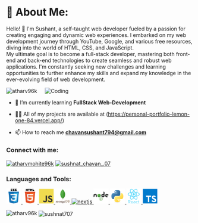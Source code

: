 # 💫 About Me:
Hello! 👋 I'm Sushant, a self-taught web developer fueled by a passion for creating engaging and dynamic web experiences. I embarked on my web development journey through YouTube, Google, and various free resources, diving into the world of HTML, CSS, and JavaScript.<br>My ultimate goal is to become a full-stack developer, mastering both front-end and back-end technologies to create seamless and robust web applications. I'm constantly seeking new challenges and learning opportunities to further enhance my skills and expand my knowledge in the ever-evolving field of web development.


<img align="right" alt="Coding" width = "400" src="https://i.pinimg.com/originals/81/17/8b/81178b47a8598f0c81c4799f2cdd4057.gif">
<p align="left"> <img src="https://komarev.com/ghpvc/?username=atharv96k&label=Profile%20views&color=0e75b6&style=flat" alt="atharv96k" /> </p>

- 🌱 I’m currently learning **FullStack Web-Development**

- 👨‍💻 All of my projects are available at (https://personal-portfolio-lemon-one-84.vercel.app/)

- 📫 How to reach me **chavansushant794@gmail.com**

<h3 align="left">Connect with me:</h3>
<p align="left">
<a href="https://www.linkedin.com/in/sushant-chavan-229983260/" target="blank"><img align="center" src="https://raw.githubusercontent.com/rahuldkjain/github-profile-readme-generator/master/src/images/icons/Social/linked-in-alt.svg" alt="atharvmohite96k" height="30" width="40" /></a>
<a href="https://www.instagram.com/sushant_chavan_707/" target="blank"><img align="center" src="https://raw.githubusercontent.com/rahuldkjain/github-profile-readme-generator/master/src/images/icons/Social/instagram.svg" alt="sushnat_chavan_.07" height="30" width="40" /></a>
</p>

<h3 align="left">Languages and Tools:</h3>
<p align="left"> <a href="https://www.w3schools.com/css/" target="_blank" rel="noreferrer"> <img src="https://raw.githubusercontent.com/devicons/devicon/master/icons/css3/css3-original-wordmark.svg" alt="css3" width="40" height="40"/> </a> <a href="https://www.w3.org/html/" target="_blank" rel="noreferrer"> <img src="https://raw.githubusercontent.com/devicons/devicon/master/icons/html5/html5-original-wordmark.svg" alt="html5" width="40" height="40"/> </a> <a href="https://developer.mozilla.org/en-US/docs/Web/JavaScript" target="_blank" rel="noreferrer"> <img src="https://raw.githubusercontent.com/devicons/devicon/master/icons/javascript/javascript-original.svg" alt="javascript" width="40" height="40"/> </a> <a href="https://www.mongodb.com/" target="_blank" rel="noreferrer"> <img src="https://raw.githubusercontent.com/devicons/devicon/master/icons/mongodb/mongodb-original-wordmark.svg" alt="mongodb" width="40" height="40"/> </a> <a href="https://nextjs.org/" target="_blank" rel="noreferrer"> <img src="https://cdn.worldvectorlogo.com/logos/nextjs-2.svg" alt="nextjs" width="40" height="40"/> </a> <a href="https://nodejs.org" target="_blank" rel="noreferrer"> <img src="https://raw.githubusercontent.com/devicons/devicon/master/icons/nodejs/nodejs-original-wordmark.svg" alt="nodejs" width="40" height="40"/> </a> <a href="https://www.python.org" target="_blank" rel="noreferrer"> <img src="https://raw.githubusercontent.com/devicons/devicon/master/icons/python/python-original.svg" alt="python" width="40" height="40"/> </a> <a href="https://reactjs.org/" target="_blank" rel="noreferrer"> <img src="https://raw.githubusercontent.com/devicons/devicon/master/icons/react/react-original-wordmark.svg" alt="react" width="40" height="40"/> </a> <a href="https://www.typescriptlang.org/" target="_blank" rel="noreferrer"> <img src="https://raw.githubusercontent.com/devicons/devicon/master/icons/typescript/typescript-original.svg" alt="typescript" width="40" height="40"/> </a> </p>

<p><img align="left" src="https://github-readme-stats.vercel.app/api/top-langs?username=sushant707&show_icons=true&locale=en&layout=compact" alt="atharv96k" /></p>

<p>&nbsp;<img align="center" src="https://github-readme-stats.vercel.app/api?username=sushant707&show_icons=true&locale=en" alt="sushnat707" /></p>
